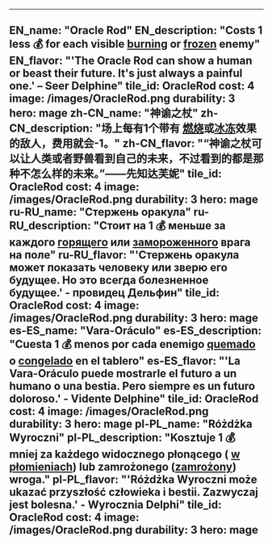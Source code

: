 ---

EN_name: "Oracle Rod"
EN_description: "Costs 1 less 💰 for each visible  <u>burning</u> or <u>frozen</u> enemy"
EN_flavor: "'The Oracle Rod can show a human or beast their future. It's just always a painful one.' – Seer Delphine"
tile_id: OracleRod
cost: 4
image: /images/OracleRod.png
durability: 3
hero: mage
zh-CN_name: "神谕之杖"
zh-CN_description: "场上每有1个带有 <u>燃烧</u>或<u>冰冻</u>效果的敌人，费用就会-1。"
zh-CN_flavor: "“神谕之杖可以让人类或者野兽看到自己的未来，不过看到的都是那种不怎么样的未来。”——先知达芙妮"
tile_id: OracleRod
cost: 4
image: /images/OracleRod.png
durability: 3
hero: mage
ru-RU_name: "Стержень оракула"
ru-RU_description: "Стоит на 1 💰 меньше за каждого  <u>горящего</u> или <u>замороженного</u> врага на поле"
ru-RU_flavor: "'Стержень оракула может показать человеку или зверю его будущее. Но это всегда болезненное будущее.' - провидец Дельфин"
tile_id: OracleRod
cost: 4
image: /images/OracleRod.png
durability: 3
hero: mage
es-ES_name: "Vara-Oráculo"
es-ES_description: "Cuesta 1 💰 menos por cada enemigo  <u>quemado</u> o <u>congelado</u> en el tablero"
es-ES_flavor: "'La Vara-Oráculo puede mostrarle el futuro a un humano o una bestia. Pero siempre es un futuro doloroso.' - Vidente Delphine"
tile_id: OracleRod
cost: 4
image: /images/OracleRod.png
durability: 3
hero: mage
pl-PL_name: "Różdżka Wyroczni"
pl-PL_description: "Kosztuje 1 💰 mniej za każdego widocznego płonącego ( <u>w płomieniach</u>) lub zamrożonego (<u>zamrożony</u>) wroga."
pl-PL_flavor: "'Różdżka Wyroczni może ukazać przyszłość człowieka i bestii. Zazwyczaj jest bolesna.' - Wyrocznia Delphi"
tile_id: OracleRod
cost: 4
image: /images/OracleRod.png
durability: 3
hero: mage
---